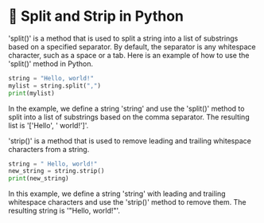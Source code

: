 # 🐍 Split and Strip in Python

'split()' is a method that is used to split a string into a list of substrings based on a specified separator. By default, the separator is any whitespace character, such as a space or a tab. Here is an example of how to use the 'split()' method in Python.

```python
string = "Hello, world!"
mylist = string.split(",")
print(mylist)
```

In the example, we define a string 'string' and use the 'split()' method to split into a list of substrings based on the comma separator. The resulting list is '\['Hello', ' world!']'.

'strip()' is a method that is used to remove leading and trailing whitespace characters from a string.

```python
string = " Hello, world!"
new_string = string.strip()
print(new_string)
```

In this example, we define a string 'string' with leading and trailing whitespace characters and use the 'strip()' method to remove them. The resulting string is '"Hello, world!"'.
